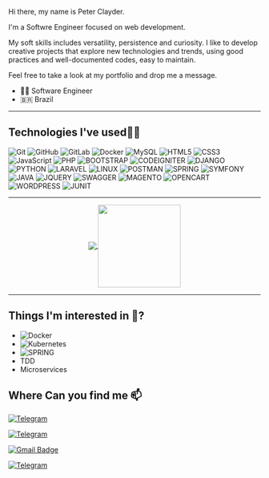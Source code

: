 
Hi there, my name is Peter Clayder. 

I'm a Softwre Engineer focused on web development.

My soft skills includes versatility, persistence and curiosity. I like to develop creative projects that explore new technologies and trends, using good practices and well-documented codes, easy to maintain.

Feel free to take a look at my portfolio and drop me a message.


- 👨‍💻 Software Engineer
- 🇧🇷 Brazil
---

## Technologies I've used👨‍💻

![Git](https://img.shields.io/badge/-Git-black?style=flat-square&logo=git) ![GitHub](https://img.shields.io/badge/-GitHub-181717?style=flat-square&logo=github) ![GitLab](https://img.shields.io/badge/-GitLab-FCA121?style=flat-square&logo=gitlab) ![Docker](https://img.shields.io/badge/-Docker-white?style=flat-square&logo=docker) ![MySQL](https://img.shields.io/badge/-MySQL-white?style=flat-square&logo=mysql) ![HTML5](https://img.shields.io/badge/-HTML5-E34F26?style=flat-square&logo=html5&logoColor=white) ![CSS3](https://img.shields.io/badge/-CSS3-1572B6?style=flat-square&logo=css3) ![JavaScript](https://img.shields.io/badge/-JavaScript-black?style=flat-square&logo=javascript) ![PHP](https://img.shields.io/badge/-PHP-white?style=?style=for-the-badge&logo=php) ![BOOTSTRAP](https://img.shields.io/badge/-BootStrap-white?style=?style=for-the-badge&logo=bootstrap) ![CODEIGNITER](https://img.shields.io/badge/-CodeIgniter-black?style=?style=for-the-badge&logo=codeigniter) ![DJANGO](https://img.shields.io/badge/-Django-black?style=?style=for-the-badge&logo=django) ![PYTHON](https://img.shields.io/badge/-Python-white?style=?style=for-the-badge&logo=python) ![LARAVEL](https://img.shields.io/badge/-Laravel-white?style=?style=for-the-badge&logo=laravel) ![LINUX](https://img.shields.io/badge/-Linux-white?style=?style=for-the-badge&logo=linux) ![POSTMAN](https://img.shields.io/badge/-Postman-white?style=?style=for-the-badge&logo=postman) ![SPRING](https://img.shields.io/badge/-SpringBoot-white?style=?style=for-the-badge&logo=spring) ![SYMFONY](https://img.shields.io/badge/-Symfony-black?style=?style=for-the-badge&logo=symfony) ![JAVA](https://img.shields.io/badge/-Java-black?style=?style=for-the-badge&logo=java) ![JQUERY](https://img.shields.io/badge/-Jquery-black?style=?style=for-the-badge&logo=jquery) ![SWAGGER](https://img.shields.io/badge/-Swagger-black?style=?style=for-the-badge&logo=swagger) ![MAGENTO](https://img.shields.io/badge/-Magento-white?style=?style=for-the-badge&logo=magento) ![OPENCART](https://img.shields.io/badge/-Opencart-white?style=?style=for-the-badge&logo=opencart) ![WORDPRESS](https://img.shields.io/badge/-Wordpress-black?style=?style=for-the-badge&logo=wordpress) ![JUNIT](https://img.shields.io/badge/-JUnit-black?style=?style=for-the-badge&logo=junit)

---

<p align="center">
  <a href="https://github.com/Clayder/github-readme-stats">
    <img
      align="center"
      src="https://github-readme-stats.vercel.app/api/top-langs/?username=Clayder&layout=compact&theme=dracula"
    />
  </a>
  <a href="https://github.com/Clayder/github-readme-stats">
    <img
      align="center"
      height="165"
      src="https://github-readme-stats.vercel.app/api?username=Clayder&show_icons=true&theme=dracula"
    />
  </a>
</p>

---

## Things I'm interested in 🤔?
* ![Docker](https://img.shields.io/badge/-Docker-white?style=flat-square&logo=docker)
* ![Kubernetes](https://img.shields.io/badge/-Kubernetes-white?style=flat-square&logo=kubernetes)
* ![SPRING](https://img.shields.io/badge/-SpringBoot-white?style=?style=for-the-badge&logo=spring) 
* TDD
* Microservices

## Where Can you find me 📫

[![Telegram](http://img.shields.io/badge/-Twitter-2CA5E0?style=for-the-badge&logo=Twitter&logoColor=white)](https://twitter.com/clayder)

[![Telegram](http://img.shields.io/badge/-peterclayder-2CA5E0?style=for-the-badge&logo=linkedin&logoColor=white)](https://www.linkedin.com/in/peterclayder)

[![Gmail Badge](https://img.shields.io/badge/-peterclayder@gmail.com-c14438?style=flat-square&logo=Gmail&logoColor=white&link=peterclayder@gmail.com)](mailto:peterclayder@gmail.com)

[![Telegram](http://img.shields.io/badge/-Telegram-2CA5E0?style=for-the-badge&logo=Telegram&logoColor=white)](https://t.me/peterclayder)


